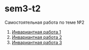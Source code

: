 # sem3-t2
Самостоятельная работа по теме №2

1. [Инвариантная работа 1](https://github.com/python-basic/sem3-t2-kozorukov/blob/master/inv1)
2. [Инвариантная работа 2](https://github.com/python-basic/sem3-t2-kozorukov/blob/master/inv2)
3. [Инвариантная работа 3](https://github.com/python-basic/sem3-t2-kozorukov/blob/master/inv3)
